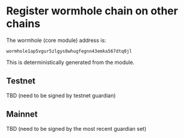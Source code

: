 # Register wormhole chain on other chains

The wormhole (core module) address is:

<!-- cspell:disable -->
```
wormhole1ap5vgur5zlgys8whugfegnn43emka567dtq0jl
```
<!-- cspell:enable -->

This is deterministically generated from the module.

## Testnet

TBD (need to be signed by testnet guardian)

## Mainnet

TBD (need to be signed by the most recent guardian set)
